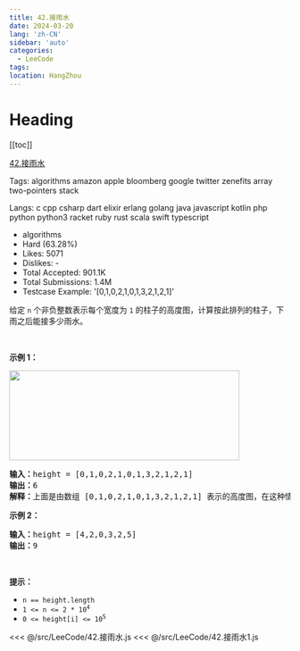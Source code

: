 ```yaml
---
title: 42.接雨水
date: 2024-03-20
lang: 'zh-CN'
sidebar: 'auto'
categories:
  - LeeCode
tags:
location: HangZhou
---
```


# Heading

[[toc]]

[42.接雨水](https://leetcode.cn/problems/trapping-rain-water/description/)

Tags: algorithms amazon apple bloomberg google twitter zenefits array two-pointers stack

Langs: c cpp csharp dart elixir erlang golang java javascript kotlin php python python3 racket ruby rust scala swift typescript

- algorithms
- Hard (63.28%)
- Likes: 5071
- Dislikes: -
- Total Accepted: 901.1K
- Total Submissions: 1.4M
- Testcase Example: '[0,1,0,2,1,0,1,3,2,1,2,1]'

<p>给定&nbsp;<code>n</code> 个非负整数表示每个宽度为 <code>1</code> 的柱子的高度图，计算按此排列的柱子，下雨之后能接多少雨水。</p>

<p>&nbsp;</p>

<p><strong>示例 1：</strong></p>

<p><img src="https://assets.leetcode-cn.com/aliyun-lc-upload/uploads/2018/10/22/rainwatertrap.png" style="height: 161px; width: 412px;" /></p>

<pre>
<strong>输入：</strong>height = [0,1,0,2,1,0,1,3,2,1,2,1]
<strong>输出：</strong>6
<strong>解释：</strong>上面是由数组 [0,1,0,2,1,0,1,3,2,1,2,1] 表示的高度图，在这种情况下，可以接 6 个单位的雨水（蓝色部分表示雨水）。 
</pre>

<p><strong>示例 2：</strong></p>

<pre>
<strong>输入：</strong>height = [4,2,0,3,2,5]
<strong>输出：</strong>9
</pre>

<p>&nbsp;</p>

<p><strong>提示：</strong></p>

<ul>
	<li><code>n == height.length</code></li>
	<li><code>1 &lt;= n &lt;= 2 * 10<sup>4</sup></code></li>
	<li><code>0 &lt;= height[i] &lt;= 10<sup>5</sup></code></li>
</ul>

<<< @/src/LeeCode/42.接雨水.js
<<< @/src/LeeCode/42.接雨水1.js
